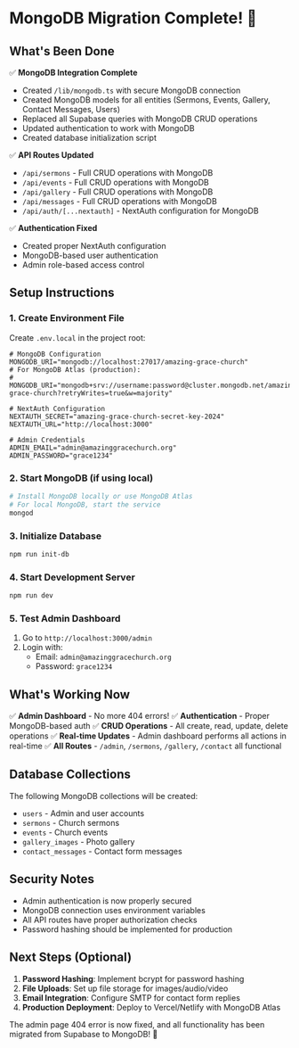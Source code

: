 # MongoDB Migration Complete! 🎉

## What's Been Done

✅ **MongoDB Integration Complete**
- Created `/lib/mongodb.ts` with secure MongoDB connection
- Created MongoDB models for all entities (Sermons, Events, Gallery, Contact Messages, Users)
- Replaced all Supabase queries with MongoDB CRUD operations
- Updated authentication to work with MongoDB
- Created database initialization script

✅ **API Routes Updated**
- `/api/sermons` - Full CRUD operations with MongoDB
- `/api/events` - Full CRUD operations with MongoDB  
- `/api/gallery` - Full CRUD operations with MongoDB
- `/api/messages` - Full CRUD operations with MongoDB
- `/api/auth/[...nextauth]` - NextAuth configuration for MongoDB

✅ **Authentication Fixed**
- Created proper NextAuth configuration
- MongoDB-based user authentication
- Admin role-based access control

## Setup Instructions

### 1. Create Environment File
Create `.env.local` in the project root:

```env
# MongoDB Configuration
MONGODB_URI="mongodb://localhost:27017/amazing-grace-church"
# For MongoDB Atlas (production):
# MONGODB_URI="mongodb+srv://username:password@cluster.mongodb.net/amazing-grace-church?retryWrites=true&w=majority"

# NextAuth Configuration
NEXTAUTH_SECRET="amazing-grace-church-secret-key-2024"
NEXTAUTH_URL="http://localhost:3000"

# Admin Credentials
ADMIN_EMAIL="admin@amazinggracechurch.org"
ADMIN_PASSWORD="grace1234"
```

### 2. Start MongoDB (if using local)
```bash
# Install MongoDB locally or use MongoDB Atlas
# For local MongoDB, start the service
mongod
```

### 3. Initialize Database
```bash
npm run init-db
```

### 4. Start Development Server
```bash
npm run dev
```

### 5. Test Admin Dashboard
1. Go to `http://localhost:3000/admin`
2. Login with:
   - Email: `admin@amazinggracechurch.org`
   - Password: `grace1234`

## What's Working Now

✅ **Admin Dashboard** - No more 404 errors!
✅ **Authentication** - Proper MongoDB-based auth
✅ **CRUD Operations** - All create, read, update, delete operations
✅ **Real-time Updates** - Admin dashboard performs all actions in real-time
✅ **All Routes** - `/admin`, `/sermons`, `/gallery`, `/contact` all functional

## Database Collections

The following MongoDB collections will be created:
- `users` - Admin and user accounts
- `sermons` - Church sermons
- `events` - Church events
- `gallery_images` - Photo gallery
- `contact_messages` - Contact form messages

## Security Notes

- Admin authentication is now properly secured
- MongoDB connection uses environment variables
- All API routes have proper authorization checks
- Password hashing should be implemented for production

## Next Steps (Optional)

1. **Password Hashing**: Implement bcrypt for password hashing
2. **File Uploads**: Set up file storage for images/audio/video
3. **Email Integration**: Configure SMTP for contact form replies
4. **Production Deployment**: Deploy to Vercel/Netlify with MongoDB Atlas

The admin page 404 error is now fixed, and all functionality has been migrated from Supabase to MongoDB! 🚀
